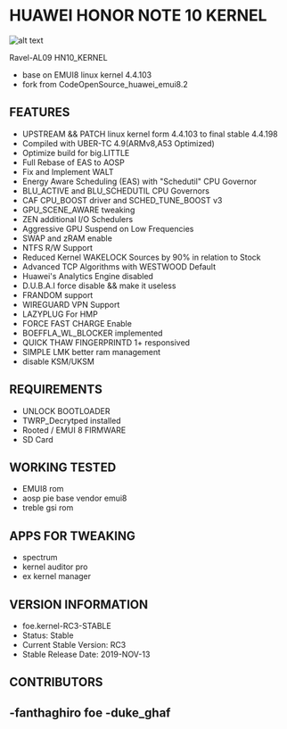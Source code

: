 # HUAWEI HONOR NOTE 10 KERNEL 


![alt text](https://i.imgur.com/0L8jzm3.png</img)


Ravel-AL09 HN10_KERNEL
- base on EMUI8 linux kernel 4.4.103 
- fork from CodeOpenSource_huawei_emui8.2


FEATURES
--------
- UPSTREAM && PATCH linux kernel form 4.4.103 to final stable 4.4.198 
- Compiled with UBER-TC 4.9(ARMv8,A53 Optimized)
- Optimize build for big.LITTLE
- Full Rebase of EAS to AOSP
- Fix and Implement WALT
- Energy Aware Scheduling (EAS) with "Schedutil" CPU Governor
- BLU_ACTIVE and BLU_SCHEDUTIL CPU Governors
- CAF CPU_BOOST driver and SCHED_TUNE_BOOST v3
- GPU_SCENE_AWARE tweaking 
- ZEN additional I/O Schedulers
- Aggressive GPU Suspend on Low Frequencies
- SWAP and zRAM enable
- NTFS R/W Support
- Reduced Kernel WAKELOCK Sources by 90% in relation to Stock
- Advanced TCP Algorithms with WESTWOOD Default
- Huawei's Analytics Engine disabled
- D.U.B.A.I force disable && make it useless
- FRANDOM support
- WIREGUARD VPN Support
- LAZYPLUG For HMP
- FORCE FAST CHARGE Enable
- BOEFFLA_WL_BLOCKER implemented
- QUICK THAW FINGERPRINTD 1+ responsived
- SIMPLE LMK better ram management
- disable KSM/UKSM

REQUIREMENTS
----------------------
- UNLOCK BOOTLOADER
- TWRP_Decrytped installed
- Rooted / EMUI 8 FIRMWARE
- SD Card

WORKING TESTED
--------------------
- EMUI8 rom
- aosp pie base vendor emui8
- treble gsi rom

APPS FOR TWEAKING
--------------------
- spectrum
- kernel auditor pro
- ex kernel manager

VERSION INFORMATION
-----------------------
- foe.kernel-RC3-STABLE 
- Status: Stable
- Current Stable Version: RC3
- Stable Release Date: 2019-NOV-13

CONTRIBUTORS
--------------------------
-fanthaghiro foe
-duke_ghaf
- 
